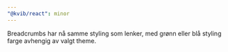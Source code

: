 ```yaml
---
"@kvib/react": minor
---
```


Breadcrumbs har nå samme styling som lenker, med grønn eller blå styling farge avhengig av valgt theme.
